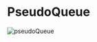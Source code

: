 # PseudoQueue

![pseudoQueue](https://user-images.githubusercontent.com/84699682/161647357-d4c0c46d-b9ba-4693-939e-ed2de6145b56.jpg)

